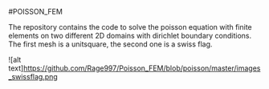 #POISSON_FEM


The repository contains the code to solve the poisson equation with finite elements on two different 2D domains with dirichlet boundary conditions. The first mesh is a unitsquare, the second one is a swiss flag. 


![alt text]https://github.com/Rage997/Poisson_FEM/blob/poisson/master/images_swissflag.png
